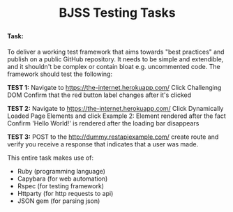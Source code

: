 # <p align="center"> BJSS Testing Tasks </p>

#### Task:

To deliver a working test framework that aims towards "best practices" and publish on a public GitHub repository. It needs to be simple and extendible, and it shouldn't be complex or contain bloat e.g. uncommented code. The framework should test the following:

**TEST 1:**
Navigate to https://the-internet.herokuapp.com/
Click Challenging DOM
Confirm that the red button label changes after it's clicked

**TEST 2:**
Navigate to https://the-internet.herokuapp.com/
Click Dynamically Loaded Page Elements and click Example 2: Element rendered after the fact
Confirm 'Hello World!' is rendered after the loading bar disappears

**TEST 3:**
POST to the http://dummy.restapiexample.com/ create route and verify you receive a response that indicates that a user was made.


This entire task makes use of:

* Ruby (programming language)
* Capybara (for web automation)
* Rspec (for testing framework)
* Httparty (for http requests to api)
* JSON gem (for parsing json)
